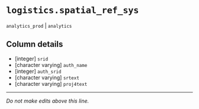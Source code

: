 # `logistics.spatial_ref_sys`
`analytics_prod` | `analytics`

## Column details
* [integer]   `srid`
* [character varying] `auth_name`
* [integer]   `auth_srid`
* [character varying] `srtext`
* [character varying] `proj4text`

-------------------------------------------------------------------------------
*Do not make edits above this line.*
